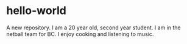 # hello-world
A new repository.
I am a 20 year old, second year student.
I am in the netball team for BC.
I enjoy cooking and listening to music.

